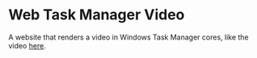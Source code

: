 # Web Task Manager Video

A website that renders a video in Windows Task Manager cores, like the video [here](https://www.tomshardware.com/news/watch-amd-threadripper-3990x-128-threads-render-video-task-manager).

